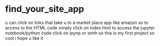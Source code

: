 # find_your_site_app
u can click on links that take u to a market place app like amazon
so to access to the HTML code simply click on index.html
to access the jupyter notebook/python code click on ipynp or smth
so this is my first project so cool
i hope u like it
